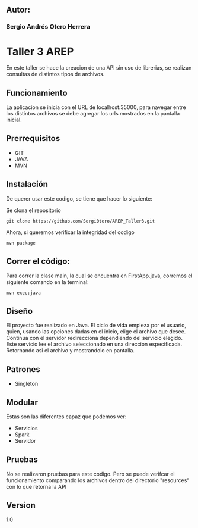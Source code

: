 ## Autor:
### Sergio Andrés Otero Herrera

# Taller 3 AREP
En este taller se hace la creacion de una API sin uso de librerias, se realizan consultas de distintos tipos de archivos.

## Funcionamiento
La aplicacion se inicia con el URL de localhost:35000, para navegar entre los distintos archivos se debe agregar los urls mostrados en la pantalla inicial.

## Prerrequisitos
- GIT
- JAVA
- MVN

## Instalación
De querer usar este codigo, se tiene que hacer lo siguiente:

Se clona el repositorio

```
git clone https://github.com/Sergi0tero/AREP_Taller3.git
```

Ahora, si queremos verificar la integridad del codigo

```
mvn package
```
## Correr el código:
Para correr la clase main, la cual se encuentra en FirstApp.java, corremos el siguiente comando en la terminal:

```
mvn exec:java
```

## Diseño
El proyecto fue realizado en Java. El ciclo de vida empieza por el usuario, quien, usando las opciones dadas en el inicio, elige el archivo que desee. Continua con el servidor redirecciona dependiendo del servicio elegido.
Este servicio lee el archivo seleccionado en una direccion especificada. Retornando asi el archivo y mostrandolo en pantalla.

## Patrones
- Singleton

## Modular
Estas son las diferentes capaz que podemos ver:
- Servicios
- Spark
- Servidor

## Pruebas
No se realizaron pruebas para este codigo. Pero se puede verifcar el funcionamiento comparando los archivos dentro del directorio "resources" con lo que retorna la API

## Version
1.0
